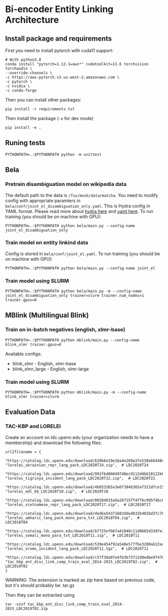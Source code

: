 # Bi-encoder Entity Linking Architecture

## Install package and requirements

First you need to install pytorch with cuda11 support:

```
# With python3.8
conda install "pytorch=1.12.1=aws*" cudatoolkit=11.6 torchvision torchaudio \
--override-channels \
-c https://aws-pytorch.s3.us-west-2.amazonaws.com \
-c pytorch \
-c nvidia \
-c conda-forge
```

Then you can install other packages:
```
pip install -r requirements.txt
```

Then install the package (`-e` for dev mode)
```
pip install -e .
```


## Runing tests

```
PYTHONPATH=.:$PYTHONPATH python -m unittest
```

## Bela
### Pretrain disambiguation model on wikipedia data

The default path to the data is `/fsx/movb/data/matcha`. You need to modify config with appropriate paramters in `bela/conf/joint_el_disambiguation_only.yaml`. This is Hydra config in YAML format. Please read more about [hydra here](https://hydra.cc/) and [yaml here](https://docs.ansible.com/ansible/latest/reference_appendices/YAMLSyntax.html). To run training (you should be on machine with GPU):

```
PYTHONPATH=.:$PYTHONPATH python bela/main.py --config-name joint_el_disambiguation_only
```

### Train model on entity linkind data

Config is stored in `bela/conf/joint_el.yaml`. To run training (you should be on machine with GPU):

```
PYTHONPATH=.:$PYTHONPATH python bela/main.py --config-name joint_el
```

### Train model using SLURM

```
PYTHONPATH=.:$PYTHONPATH python bela/main.py -m --config-name joint_el_disambiguation_only trainer=slurm trainer.num_nodes=1 trainer.gpus=8
```

## MBlink (Multilingual Blink)
### Train on in-batch negatives (english, xlmr-base)

```
PYTHONPATH=.:$PYTHONPATH python mblink/main.py --config-name blink_xlmr trainer.gpus=8
```

Available configs:
* blink_xlmr - English, xlmr-base
* blink_xlmr_large - English, xlmr-large

### Train model using SLURM

```
PYTHONPATH=.:$PYTHONPATH python mblink/main.py -m --config-name blink_xlmr trainer=slurm
```

## Evaluation Data
### TAC-KBP and LORELEI
Create an account on ldc.upenn.edu (your organization needs to have a membership) and download the following files:
```
url2filename = {
    "https://catalog.ldc.upenn.edu/download/620b6e19e16a4e269a3fe538e66448e5e4fe2ba0ab40e6f5f879cd2379c5": "lorelei_ukrainian_repr_lang_pack_LDC2020T24.zip",  # LDC2020T24
    "https://catalog.ldc.upenn.edu/download/992f6486049740ec9112d4b618122b6138efa2ca852d26dc1075890dfbf4": "lorelei_tigrinya_incident_lang_pack_LDC2020T22.zip",  # LDC2020T22
    "https://catalog.ldc.upenn.edu/download/4b033265a3e6f384b365af321dfce154447e7ec4ebe339e3995f4ad823ba": "lorelei_edl_kb_LDC2020T10.zip",  # LDC2020T10
    "https://catalog.ldc.upenn.edu/download/00284035a9a26715ff4ff6c995f4bc083ccec32f3dc5459e4c872d1bdfca": "lorelei_vietnamese_repr_lang_pack_LDC2020T17.zip",  # LDC2020T17
    "https://catalog.ldc.upenn.edu/download/ded6a54371683dded832b402bd3fc761a83ad4414ce7c9e3e831f622135b": "lorelei_amharic_lang_pack_mono_para_txt_LDC2018T04.zip",  # LDC2018T04
    "https://catalog.ldc.upenn.edu/download/b7725efb67a41040c11d0665d3397e3dae111f592ce2f2974c3bcb5dad74": "lorelei_somali_mono_para_txt_LDC2018T11.zip",  # LDC2018T11
    "https://catalog.ldc.upenn.edu/download/539e454f92a540e577fbe3200ab22ada71aa6000477d3ac47099763ebeb8": "lorelei_oromo_incident_lang_pack_LDC2020T11.tgz",  # LDC2020T11
    "https://catalog.ldc.upenn.edu/download/c57f38a07e4fb3b73712d0edbe9f4765776a177af2a75783266df069e604": "tac_kbp_ent_disc_link_comp_train_eval_2014-2015_LDC2019T02.zip",  # LDC2019T02
}
```
WARNING: The extension is marked as zip here based on previous code, but it's should probably be .tar.gz


Then they can be extracted using
```
tar -xzvf tac_kbp_ent_disc_link_comp_train_eval_2014-2015_LDC2019T02.zip
```
